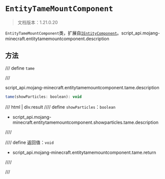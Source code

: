 # `EntityTameMountComponent`

> 文档版本：1.21.0.20

`EntityTameMountComponent`类，扩展自[`IEntityComponent`](./ientitycomponent.md)。script_api.mojang-minecraft.entitytamemountcomponent.description

## 方法

/// define
`tame`


///

script_api.mojang-minecraft.entitytamemountcomponent.tame.description

```js
tame(showParticles: boolean): void
```

/// html | div.result
//// define
`showParticles`：`boolean`

- script_api.mojang-minecraft.entitytamemountcomponent.showparticles.tame.description


////

//// define
返回值：`void`

- script_api.mojang-minecraft.entitytamemountcomponent.tame.return


////

///

